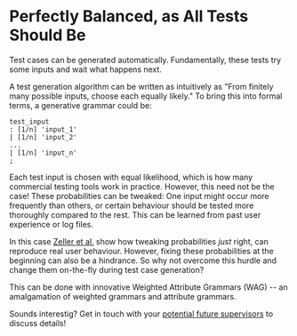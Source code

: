 # Perfectly Balanced, as All Tests Should Be

Test cases can be generated automatically. Fundamentally, these tests try some inputs and wait what happens next.

A test generation algorithm can be written as intuitively as "From finitely many possible inputs, choose each equally likely." To bring this into formal terms, a generative grammar could be:

```
test_input
: [1/n] 'input_1' 
| [1/n] 'input_2' 
...
| [1/n] 'input_n' 
;
```

Each test input is chosen with equal likelihood, which is how many commercial testing tools work in practice. However, this need not be the case! These probabilities can be tweaked: One input might occur more frequently than others, or certain behaviour should be tested more thoroughly compared to the rest. This can be learned from past user experience or log files.

In this case [Zeller et al.](https://doi.org/10.1109/TSE.2020.3013716) show how tweaking probabilities *just* right, can reproduce real user behaviour. However, fixing these probabilities at the beginning can also be a hindrance. So why not overcome this hurdle and change them on-the-fly during test case generation? 

This can be done with innovative Weighted Attribute Grammars (WAG) -- an amalgamation of weighted grammars and attribute grammars.

Sounds interestig? Get in touch with your [potential future supervisors](mailto:v.zaytsev@utwente.nl,m.gerhold@utwente.nl) to discuss details!
